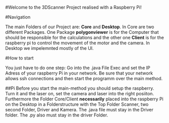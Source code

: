 #Welcome to the 3DScanner Project realised with a Raspberry Pi!

#Navigation

The main Folders of our Project are: **Core** and **Desktop**.
In Core are two different Packages. One Package **polygonviewer** is for the Computer that should be responsible for the calculations and the other one **Client** is for the raspberry pi to control the movement of the motor and the camera.
In Desktop we impelemnted mostly of the UI.

#How to start

You just have to do one step: Go into the .java File Exec and set the IP Adress of your raspberry Pi in your network. Be sure that your network allows ssh connections and then start the programm over the main method.

##Pi
Before you start the main-method you should setup the raspberry. Turn it and the laser on, set the camera and laser into the right posiiton. Furthermore the Folder Core/Client **necessarily** placed into the raspberry Pi on the Desktop in a Folderstructure with the Top Folder Scanner, two second Folder, Driver and Kamera. The .java file must stay in the Driver folder. The .py also must stay in the driver Folder.


